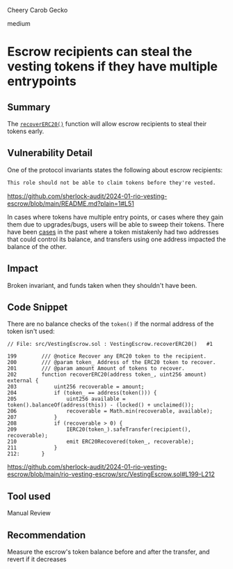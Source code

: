 Cheery Carob Gecko

medium

# Escrow recipients can steal the vesting tokens if they have multiple entrypoints

## Summary

The [`recoverERC20()`](https://github.com/sherlock-audit/2024-01-rio-vesting-escrow/blob/main/rio-vesting-escrow/src/VestingEscrow.sol#L202) function will allow escrow recipients to steal their tokens early.


## Vulnerability Detail

One of the protocol invariants states the following about escrow recipients:
```markdown
This role should not be able to claim tokens before they're vested.
```
https://github.com/sherlock-audit/2024-01-rio-vesting-escrow/blob/main/README.md?plain=1#L51

In cases where tokens have multiple entry points, or cases where they gain them due to upgrades/bugs, users will be able to sweep their tokens. There have been [cases](https://blog.openzeppelin.com/compound-tusd-integration-issue-retrospective/) in the past where a token mistakenly had two addresses that could control its balance, and transfers using one address impacted the balance of the other.


## Impact

Broken invariant, and funds taken when they shouldn't have been.


## Code Snippet

There are no balance checks of the `token()` if the normal address of the token isn't used:
```solidity
// File: src/VestingEscrow.sol : VestingEscrow.recoverERC20()   #1

199        /// @notice Recover any ERC20 token to the recipient.
200        /// @param token_ Address of the ERC20 token to recover.
201        /// @param amount Amount of tokens to recover.
202        function recoverERC20(address token_, uint256 amount) external {
203            uint256 recoverable = amount;
204            if (token_ == address(token())) {
205                uint256 available = token().balanceOf(address(this)) - (locked() + unclaimed());
206                recoverable = Math.min(recoverable, available);
207            }
208            if (recoverable > 0) {
209                IERC20(token_).safeTransfer(recipient(), recoverable);
210                emit ERC20Recovered(token_, recoverable);
211            }
212:       }
```
https://github.com/sherlock-audit/2024-01-rio-vesting-escrow/blob/main/rio-vesting-escrow/src/VestingEscrow.sol#L199-L212


## Tool used

Manual Review


## Recommendation

Measure the escrow's token balance before and after the transfer, and revert if it decreases

